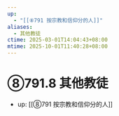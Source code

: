 ```yaml
---
up:
  - "[[⑧791 按宗教和信仰分的人]]"
aliases:
  - 其他教徒
ctime: 2025-03-01T14:04:43+08:00
mtime: 2025-10-01T11:40:28+08:00
---
```


# ⑧791.8 其他教徒

- up: [[⑧791 按宗教和信仰分的人]]
